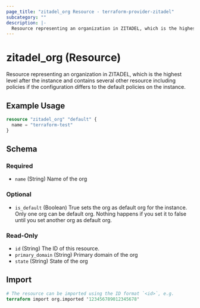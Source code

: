 ```yaml
---
page_title: "zitadel_org Resource - terraform-provider-zitadel"
subcategory: ""
description: |-
  Resource representing an organization in ZITADEL, which is the highest level after the instance and contains several other resource including policies if the configuration differs to the default policies on the instance.
---
```


# zitadel_org (Resource)

Resource representing an organization in ZITADEL, which is the highest level after the instance and contains several other resource including policies if the configuration differs to the default policies on the instance.

## Example Usage

```terraform
resource "zitadel_org" "default" {
  name = "terraform-test"
}
```

<!-- schema generated by tfplugindocs -->
## Schema

### Required

- `name` (String) Name of the org

### Optional

- `is_default` (Boolean) True sets the org as default org for the instance. Only one org can be default org. Nothing happens if you set it to false until you set another org as default org.

### Read-Only

- `id` (String) The ID of this resource.
- `primary_domain` (String) Primary domain of the org
- `state` (String) State of the org

## Import

```terraform
# The resource can be imported using the ID format `<id>`, e.g.
terraform import org.imported '123456789012345678'
```
